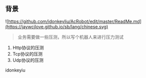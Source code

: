 
背景
---

![https://github.com/idonkeyliu/AcRobot/edit/master/ReadMe.md](https://jaywcjlove.github.io/sb/lang/chinese.svg)

> 业务需要做一些压测，所以写个机器人来进行压力测试

1. Http协议的压测
2. Tcp协议的压测
3. Udp协议的压测


idonkeyiu
